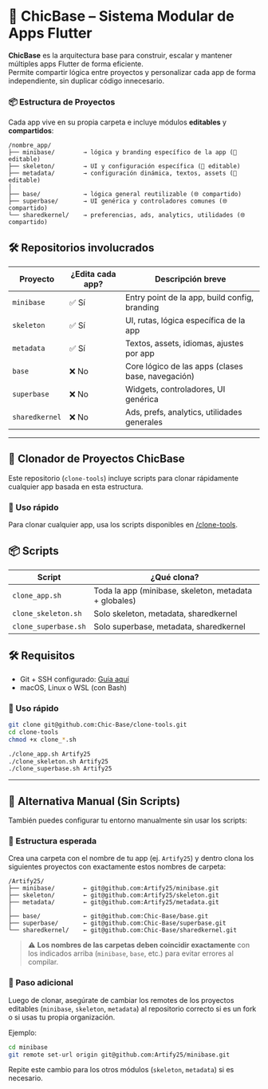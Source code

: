 # 🧠 ChicBase – Sistema Modular de Apps Flutter

**ChicBase** es la arquitectura base para construir, escalar y mantener múltiples apps Flutter de forma eficiente.  
Permite compartir lógica entre proyectos y personalizar cada app de forma independiente, sin duplicar código innecesario.

### 📦 Estructura de Proyectos

Cada app vive en su propia carpeta e incluye módulos **editables** y **compartidos**:

```
/nombre_app/
├── minibase/        → lógica y branding específico de la app (🔧 editable)
├── skeleton/        → UI y configuración específica (🔧 editable)
├── metadata/        → configuración dinámica, textos, assets (🔧 editable)
│
├── base/            → lógica general reutilizable (🌐 compartido)
├── superbase/       → UI genérica y controladores comunes (🌐 compartido)
└── sharedkernel/    → preferencias, ads, analytics, utilidades (🌐 compartido)
```

## 🛠 Repositorios involucrados

| Proyecto        | ¿Edita cada app? | Descripción breve                                  |
|----------------|------------------|----------------------------------------------------|
| `minibase`     | ✅ Sí            | Entry point de la app, build config, branding     |
| `skeleton`     | ✅ Sí            | UI, rutas, lógica específica de la app            |
| `metadata`     | ✅ Sí            | Textos, assets, idiomas, ajustes por app          |
| `base`         | ❌ No            | Core lógico de las apps (clases base, navegación) |
| `superbase`    | ❌ No            | Widgets, controladores, UI genérica               |
| `sharedkernel` | ❌ No            | Ads, prefs, analytics, utilidades generales       |

---

## 🚀 Clonador de Proyectos ChicBase

Este repositorio (`clone-tools`) incluye scripts para clonar rápidamente cualquier app basada en esta estructura.

### 🧪 Uso rápido
Para clonar cualquier app, usa los scripts disponibles en [/clone-tools](/clone-tools/).

## 📦 Scripts

| Script               | ¿Qué clona?                                           |
|----------------------|--------------------------------------------------------|
| `clone_app.sh`       | Toda la app (minibase, skeleton, metadata + globales) |
| `clone_skeleton.sh`  | Solo skeleton, metadata, sharedkernel                 |
| `clone_superbase.sh` | Solo superbase, metadata, sharedkernel                |

## 🛠 Requisitos

- Git + SSH configurado: [Guía aquí](https://docs.github.com/en/authentication/connecting-to-github-with-ssh)
- macOS, Linux o WSL (con Bash)

### 🧪 Uso rápido

```bash
git clone git@github.com:Chic-Base/clone-tools.git
cd clone-tools
chmod +x clone_*.sh

./clone_app.sh Artify25
./clone_skeleton.sh Artify25
./clone_superbase.sh Artify25
```

---

## 🧰 Alternativa Manual (Sin Scripts)

También puedes configurar tu entorno manualmente sin usar los scripts:

### 📁 Estructura esperada

Crea una carpeta con el nombre de tu app (ej. `Artify25`) y dentro clona los siguientes proyectos con exactamente estos nombres de carpeta:

```
/Artify25/
├── minibase/        ← git@github.com:Artify25/minibase.git
├── skeleton/        ← git@github.com:Artify25/skeleton.git
├── metadata/        ← git@github.com:Artify25/metadata.git
│
├── base/            ← git@github.com:Chic-Base/base.git
├── superbase/       ← git@github.com:Chic-Base/superbase.git
└── sharedkernel/    ← git@github.com:Chic-Base/sharedkernel.git
```

> ⚠️ **Los nombres de las carpetas deben coincidir exactamente** con los indicados arriba (`minibase`, `base`, etc.) para evitar errores al compilar.

### 🔁 Paso adicional

Luego de clonar, asegúrate de cambiar los remotes de los proyectos editables (`minibase`, `skeleton`, `metadata`) al repositorio correcto si es un fork o si usas tu propia organización.

Ejemplo:

```bash
cd minibase
git remote set-url origin git@github.com:Artify25/minibase.git
```

Repite este cambio para los otros módulos (`skeleton`, `metadata`) si es necesario.
